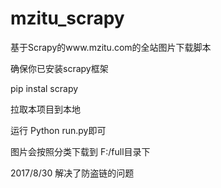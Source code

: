 # mzitu_scrapy

基于Scrapy的www.mzitu.com的全站图片下载脚本

确保你已安装scrapy框架

pip instal scrapy

拉取本项目到本地

运行 Python run.py即可

图片会按照分类下载到 F:/full目录下

2017/8/30 解决了防盗链的问题
